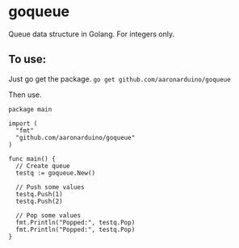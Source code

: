 # goqueue
Queue data structure in Golang. For integers only.

## To use:

Just go get the package.
`go get github.com/aaronarduino/goqueue`

Then use.
```
package main

import (
  "fmt"
  "github.com/aaronarduino/goqueue"
)

func main() {
  // Create queue
  testq := goqueue.New()
  
  // Push some values
  testq.Push(1)
  testq.Push(2)
  
  // Pop some values
  fmt.Println("Popped:", testq.Pop)
  fmt.Println("Popped:", testq.Pop)
}
```
